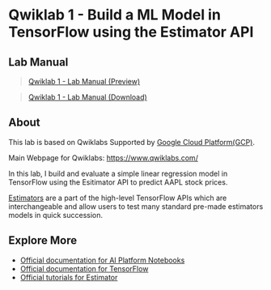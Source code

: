 # Qwiklab 1 - Build a ML Model in TensorFlow using the Estimator API

## Lab Manual
>[Qwiklab 1 - Lab Manual (Preview)](https://github.com/PeterQiu0516/GoogleCloud-ML-for-Trading/blob/master/Course%202%20-%20Using%20Machine%20Learning%20in%20Trading%20and%20Finance/Qwiklab%201%20-%20Build%20a%20ML%20Model%20in%20TensorFlow%20using%20the%20Estimator%20API/Qwiklab%201%20-%20Lab%20Manual.pdf)

>[Qwiklab 1 - Lab Manual (Download)](https://github.com/PeterQiu0516/GoogleCloud-ML-for-Trading/raw/master/Course%202%20-%20Using%20Machine%20Learning%20in%20Trading%20and%20Finance/Qwiklab%201%20-%20Build%20a%20ML%20Model%20in%20TensorFlow%20using%20the%20Estimator%20API/Qwiklab%201%20-%20Lab%20Manual.pdf)

## About
This lab is based on Qwiklabs Supported by [Google Cloud Platform(GCP)](https://cloud.google.com/). 

Main Webpage for Qwiklabs: https://www.qwiklabs.com/

In this lab, I build and evaluate a simple linear regression model in TensorFlow using the Esitimator API to predict AAPL stock prices.

[Estimators](https://www.tensorflow.org/tutorials/estimator/keras_model_to_estimator?hl=en) are a part of the high-level TensorFlow APIs which are interchangeable and allow users to test many standard pre-made estimators models in quick succession.

## Explore More
+ [Official documentation for AI Platform Notebooks](https://cloud.google.com/ai-platform/notebooks/docs/)
+ [Official documentation for TensorFlow](https://github.com/tensorflow/docs)
+ [Official tutorials for Estimator](https://www.tensorflow.org/tutorials/estimator)


